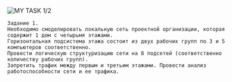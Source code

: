 ![MY TASK 1/2](https://github.com/GoGy-MoGGy/Kharkov_DevOps_ext_2019_Qx/blob/master/m2/EPAM_NET_T12.png)

```
Задание 1.
Необходимо смоделировать локальную сеть проектной организации, которая содержит 1 дом с четырьмя этажами.
Горизонтальная подсистема этажа состоит из двух рабочих групп по 3 и 5 компьютеров соответственно.
Провести логическую структуризацию сети на 8 подсетей (соответственно количеству рабочих групп).
Запретить трафик между первым и третьим этажами. Провести анализ работоспособности сети и ее трафика.
```
